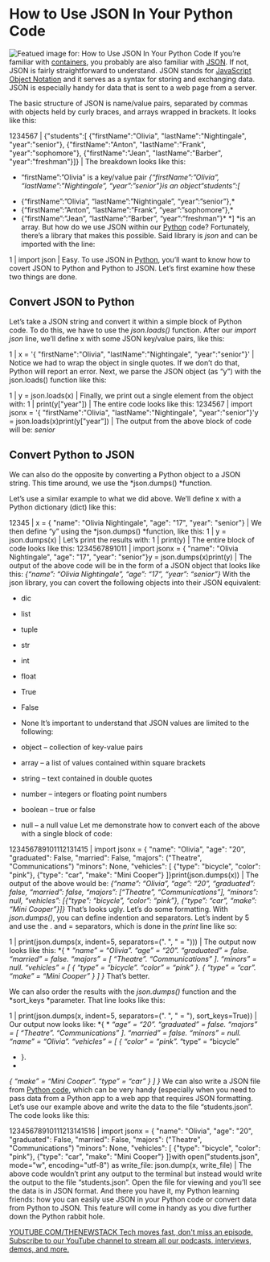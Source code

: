 # How to Use JSON In Your Python Code
![Featued image for: How to Use JSON In Your Python Code](https://cdn.thenewstack.io/media/2024/09/00feadeb-getty-images-wy-8vsqrj5w-unsplash-1-1024x683.jpg)
If you’re familiar with [containers](https://thenewstack.io/containers/), you probably are also familiar with [JSON](https://thenewstack.io/python-for-beginners-how-to-use-json-in-python/). If not, JSON is fairly straightforward to understand. JSON stands for [JavaScript Object Notation](https://thenewstack.io/an-introduction-to-json/) and it serves as a syntax for storing and exchanging data. JSON is especially handy for data that is sent to a web page from a server.

The basic structure of JSON is name/value pairs, separated by commas with objects held by curly braces, and arrays wrapped in brackets. It looks like this:

1234567 |
{"students":[ {"firstName":"Olivia", "lastName":"Nightingale", "year":"senior"}, {"firstName":"Anton", "lastName":"Frank", "year":"sophomore"}, {"firstName":"Jean", "lastName":"Barber", "year":"freshman"}]} |
The breakdown looks like this:
- “firstName”:”Olivia” is a key/value pair
*{“firstName”:”Olivia”, “lastName”:”Nightingale”, “year”:”senior”}*is an object*“students”:[*
* {“firstName”:”Olivia”, “lastName”:”Nightingale”, “year”:”senior”},*
* {“firstName”:”Anton”, “lastName”:”Frank”, “year”:”sophomore”},*
* {“firstName”:”Jean”, “lastName”:”Barber”, “year”:”freshman”}*
*] *is an array.
But how do we use JSON within our [Python](https://thenewstack.io/python/) code? Fortunately, there’s a library that makes this possible. Said library is *json* and can be imported with the line:

1 |
import json |
Easy.
To use JSON in [Python](https://thenewstack.io/python/), you’ll want to know how to covert JSON to Python and Python to JSON. Let’s first examine how these two things are done.

## Convert JSON to Python
Let’s take a JSON string and convert it within a simple block of Python code. To do this, we have to use the *json.loads()* function. After our *import json* line, we’ll define x with some JSON key/value pairs, like this:

1 |
x = '{ "firstName":"Olivia", "lastName":"Nightingale", "year":"senior"}' |
Notice we had to wrap the object in single quotes. If we don’t do that, Python will report an error.
Next, we parse the JSON object (as “y”) with the json.loads() function like this:

1 |
y = json.loads(x) |
Finally, we print out a single element from the object with:
1 |
print(y["year"]) |
The entire code looks like this:
1234567 |
import jsonx = '{ "firstName":"Olivia", "lastName":"Nightingale", "year":"senior"}'y = json.loads(x)print(y["year"]) |
The output from the above block of code will be:
*senior*
## Convert Python to JSON
We can also do the opposite by converting a Python object to a JSON string. This time around, we use the *json.dumps() *function.

Let’s use a similar example to what we did above. We’ll define x with a Python dictionary (dict) like this:

12345 |
x = { "name": "Olivia Nightingale", "age": "17", "year": "senior"} |
We then define “y” using the *json.dumps() *function, like this:
1 |
y = json.dumps(x) |
Let’s print the results with:
1 |
print(y) |
The entire block of code looks like this:
1234567891011 |
import jsonx = { "name": "Olivia Nightingale", "age": "17", "year": "senior"}y = json.dumps(x)print(y) |
The output of the above code will be in the form of a JSON object that looks like this:
*{“name”: “Olivia Nightingale”, “age”: “17”, “year”: “senior”}*
With the json library, you can covert the following objects into their JSON equivalent:

- dic
- list
- tuple
- str
- int
- float
- True
- False
- None
It’s important to understand that JSON values are limited to the following:

- object – collection of key-value pairs
- array – a list of values contained within square brackets
- string – text contained in double quotes
- number – integers or floating point numbers
- boolean – true or false
- null – a null value
Let me demonstrate how to convert each of the above with a single block of code:

123456789101112131415 |
import jsonx = { "name": "Olivia", "age": "20", "graduated": False, "married": False, "majors": ("Theatre", "Communications") "minors": None, "vehicles": [ {"type": "bicycle", "color": "pink"}, {"type": "car", "make": "Mini Cooper"} ]}print(json.dumps(x)) |
The output of the above would be:
*{“name”: “Olivia”, “age”: “20”, “graduated”: false, “married”: false, “majors”: [“Theatre”, “Communications”], “minors”: null, “vehicles”: [{“type”: “bicycle”, “color”: “pink”}, {“type”: “car”, “make”: “Mini Cooper”}]}*
That’s looks ugly. Let’s do some formatting. With *json.dumps()*, you can define indention and separators. Let’s indent by 5 and use the . and = separators, which is done in the *print* line like so:

1 |
print(json.dumps(x, indent=5, separators=(". ", " = "))) |
The output now looks like this:
*{
*
*“name” = “Olivia”.*
*“age” = “20”.*
*“graduated” = false.*
*“married” = false.*
*“majors” = [*
*“Theatre”.*
*“Communications”*
*].*
*“minors” = null.*
*“vehicles” = [*
*{*
*“type” = “bicycle”.*
*“color” = “pink”*
*}.*
*{*
*“type” = “car”.*
*“make” = “Mini Cooper”*
*}*
*]*
*}*
That’s better.

We can also order the results with the *json.dumps()* function and the *sort_keys *parameter. That line looks like this:

1 |
print(json.dumps(x, indent=5, separators=(". ", " = "), sort_keys=True)) |
Our output now looks like:
*{
*
*“age” = “20”.*
*“graduated” = false.*
*“majors” = [*
*“Theatre”.*
*“Communications”*
*].*
*“married” = false.*
*“minors” = null.*
*“name” = “Olivia”.*
*“vehicles” = [*
*{*
*“color” = “pink”.*
“type” = “bicycle”
* }.
*
*{*
*“make” = “Mini Cooper”.*
*“type” = “car”*
*}*
*]*
*}*
We can also write a JSON file from [Python code](https://thenewstack.io/mit-created-compiler-speeds-up-python-code/), which can be very handy (especially when you need to pass data from a Python app to a web app that requires JSON formatting. Let’s use our example above and write the data to the file “students.json”. The code looks like this:

12345678910111213141516 |
import jsonx = { "name": "Olivia", "age": "20", "graduated": False, "married": False, "majors": ("Theatre", "Communications") "minors": None, "vehicles": [ {"type": "bicycle", "color": "pink"}, {"type": "car", "make": "Mini Cooper"} ]}with open("students.json", mode="w", encoding="utf-8") as write_file: json.dump(x, write_file) |
The above code wouldn’t print any output to the terminal but instead would write the output to the file “students.json”. Open the file for viewing and you’ll see the data is in JSON format.
And there you have it, my Python learning friends: how you can easily use JSON in your Python code or convert data from Python to JSON. This feature will come in handy as you dive further down the Python rabbit hole.

[
YOUTUBE.COM/THENEWSTACK
Tech moves fast, don't miss an episode. Subscribe to our YouTube
channel to stream all our podcasts, interviews, demos, and more.
](https://youtube.com/thenewstack?sub_confirmation=1)